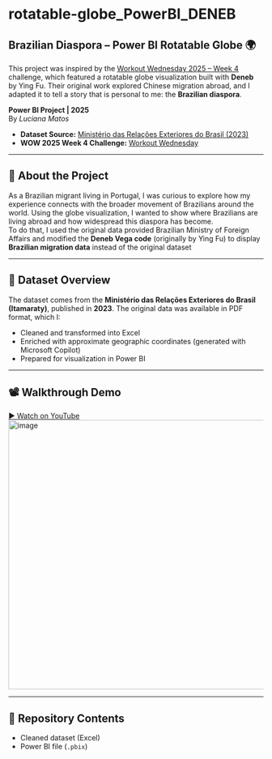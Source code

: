 # rotatable-globe_PowerBI_DENEB  

## Brazilian Diaspora – Power BI Rotatable Globe 🌍  

This project was inspired by the [Workout Wednesday 2025 – Week 4](https://workout-wednesday.com/pbi-2025-w04/) challenge, which featured a rotatable globe visualization built with **Deneb** by Ying Fu. Their original work explored Chinese migration abroad, and I adapted it to tell a story that is personal to me: the **Brazilian diaspora**.  

**Power BI Project | 2025**  
By *Luciana Matos*  

- **Dataset Source:** [Ministério das Relações Exteriores do Brasil (2023)](https://www.gov.br/mre/pt-br/assuntos/portal-consular/comunidades-brasileiras-no-exterior-estatisticas-2023)  
- **WOW 2025 Week 4 Challenge:** [Workout Wednesday](https://workout-wednesday.com/pbi-2025-w04/)  

---

## 📖 About the Project  
As a Brazilian migrant living in Portugal, I was curious to explore how my experience connects with the broader movement of Brazilians around the world. Using the globe visualization, I wanted to show where Brazilians are living abroad and how widespread this diaspora has become.  
To do that, I used the original data provided Brazilian Ministry of Foreign Affairs and modified the **Deneb Vega code** (originally by Ying Fu) to display **Brazilian migration data** instead of the original dataset  

---

## 📁 Dataset Overview  
The dataset comes from the **Ministério das Relações Exteriores do Brasil (Itamaraty)**, published in **2023**. The original data was available in PDF format, which I:  

- Cleaned and transformed into Excel  
- Enriched with approximate geographic coordinates (generated with Microsoft Copilot)  
- Prepared for visualization in Power BI  

---

## 📽️ Walkthrough Demo  
[▶️ Watch on YouTube](https://youtu.be/MAcJatM9NLo)  
<img width="975" height="532" alt="image" src="https://github.com/user-attachments/assets/f0921d98-46b3-4e6e-a8d7-85dab5bb0e2e" />

---

## 📌 Repository Contents  
- Cleaned dataset (Excel)  
- Power BI file (`.pbix`)  


